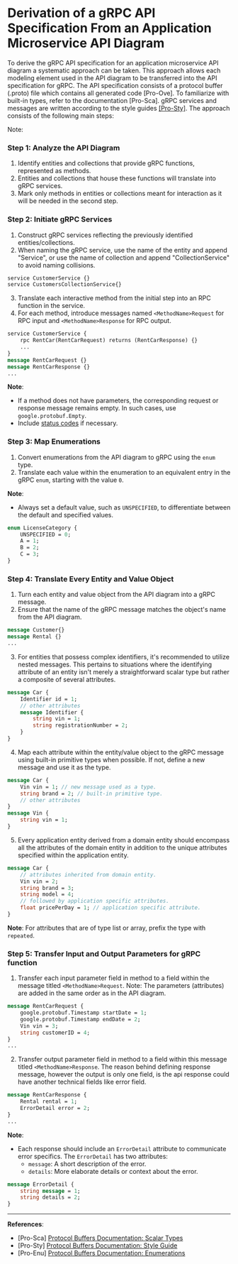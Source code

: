 # Derivation of a gRPC API Specification From an Application Microservice API Diagram

To derive the gRPC API specification for an application microservice API diagram a systematic approach can be taken. 
This approach allows each modeling element used in the API diagram to be transferred into the API specification for gRPC.
The API specification consists of a protocol buffer (.proto) file which contains all generated code [Pro-Ove]. To familiarize with built-in types, refer to the documentation [Pro-Sca]. gRPC services and messages are written according to the style guides [\[Pro-Sty\]](https://protobuf.dev/programming-guides/style/#services). The approach consists of the following main steps:

Note: 


### Step 1: Analyze the API Diagram
1. Identify entities and collections that provide gRPC functions, represented as methods.
2. Entities and collections that house these functions will translate into gRPC services.
3. Mark only methods in entities or collections meant for interaction as it will be needed in the second step.

### Step 2: Initiate gRPC Services
1. Construct gRPC services reflecting the previously identified entities/collections.
2. When naming the gRPC service, use the name of the entity and append "Service", or use the name of collection and append "CollectionService" to avoid naming collisions.
```protobuf
service CustomerService {}
service CustomersCollectionService{}
```
3. Translate each interactive method from the initial step into an RPC function in the service.
4. For each method, introduce messages named `<MethodName>Request` for RPC input and `<MethodName>Response` for RPC output.
```protobuf
service CustomerService {
    rpc RentCar(RentCarRequest) returns (RentCarResponse) {}
    ...
}
message RentCarRequest {}
message RentCarResponse {}
...
```

**Note**: 
- If a method does not have parameters, the corresponding request or response message remains empty. In such cases, use `google.protobuf.Empty`.
- Include [status codes](https://grpc.io/docs/guides/status-codes/) if necessary.  

### Step 3: Map Enumerations
1. Convert enumerations from the API diagram to gRPC using the `enum` type.
2. Translate each value within the enumeration to an equivalent entry in the gRPC `enum`, starting with the value `0`.

**Note**: 
- Always set a default value, such as `UNSPECIFIED`, to differentiate between the default and specified values.
```protobuf
enum LicenseCategory {
    UNSPECIFIED = 0;
    A = 1;
    B = 2;
    C = 3;
}
```

### Step 4: Translate Every Entity and Value Object
1. Turn each entity and value object from the API diagram into a gRPC message.
2. Ensure that the name of the gRPC message matches the object's name from the API diagram.
```protobuf
message Customer{}
message Rental {}
...
```
3. For entities that possess complex identifiers, it's recommended to utilize nested messages. This pertains to situations where the identifying attribute of an entity isn't merely a straightforward scalar type but rather a composite of several attributes.
```protobuf
message Car {
    Identifier id = 1;
    // other attributes
    message Identifier {
        string vin = 1;
        string registrationNumber = 2;
    }
}
```
4. Map each attribute within the entity/value object to the gRPC message using built-in primitive types when possible. If not, define a new message and use it as the type.
```protobuf
message Car {
    Vin vin = 1; // new message used as a type.
    string brand = 2; // built-in primitive type.
    // other attributes
}
message Vin {
    string vin = 1;
}
```

5. Every application entity derived from a domain entity should encompass all the attributes of the domain entity in addition to the unique attributes specified within the application entity.
```protobuf
message Car {
    // attributes inherited from domain entity.
    Vin vin = 2; 
    string brand = 3;
    string model = 4;
    // followed by application specific attributes.
    float pricePerDay = 1; // application specific attribute.
}
```

**Note**: For attributes that are of type list or array, prefix the type with `repeated`.

### Step 5: Transfer Input and Output Parameters for gRPC function
1. Transfer each input parameter field in method to a field within the message titled `<MethodName>Request`.
Note: The parameters (attributes) are added in the same order as in the API diagram.
```protobuf
message RentCarRequest {
    google.protobuf.Timestamp startDate = 1;
    google.protobuf.Timestamp endDate = 2;
    Vin vin = 3;
    string customerID = 4;
}
...
```

2. Transfer output parameter field in method to a field within this message titled `<MethodName>Response`. The reason behind defining response message, however the output is only one field,
is the api response could have another technical fields like error field.
```protobuf
message RentCarResponse {
    Rental rental = 1;
    ErrorDetail error = 2;
}
...
```

**Note**:
- Each response should include an `ErrorDetail` attribute to communicate error specifics. The `ErrorDetail` has two attributes:
    - `message`: A short description of the error.
    - `details`: More elaborate details or context about the error.

```protobuf
message ErrorDetail {
    string message = 1;
    string details = 2;
}
```

---

**References**:
- [Pro-Sca] [Protocol Buffers Documentation: Scalar Types](https://protobuf.dev/programming-guides/proto3/#scalar)
- [Pro-Sty] [Protocol Buffers Documentation: Style Guide](https://protobuf.dev/programming-guides/style/#services)
- [Pro-Enu] [Protocol Buffers Documentation: Enumerations](https://protobuf.dev/programming-guides/enum/)
